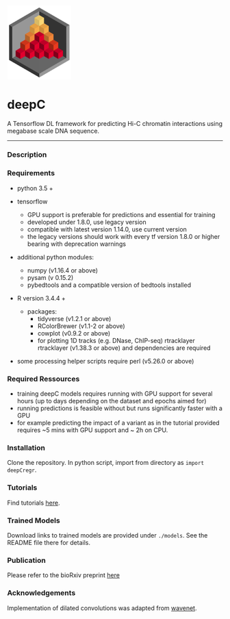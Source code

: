 <img src="docs/logo_1_transparent.png" width="150">

# deepC
A Tensorflow DL framework for predicting Hi-C chromatin interactions using megabase scale DNA sequence.

-------------------------------------------------------------------------------

### Description



### Requirements

  * python 3.5 +
  * tensorflow
    * GPU support is preferable for predictions and essential for training
    * developed under 1.8.0, use legacy version
    * compatible with latest version 1.14.0, use current version
    * the legacy versions should work with every tf version 1.8.0 or higher bearing with deprecation warnings
  * additional python modules:
    * numpy (v1.16.4 or above)
    * pysam (v 0.15.2)
    * pybedtools and a compatible version of bedtools installed
  
  * R version 3.4.4 +
    * packages:
      * tidyverse (v1.2.1 or above)
      * RColorBrewer (v1.1-2 or above)
      * cowplot (v0.9.2 or above)
      * for plotting 1D tracks (e.g. DNase, ChIP-seq) rtracklayer rtracklayer (v1.38.3 or above) and dependencies are required

  * some processing helper scripts require perl (v5.26.0 or above)

### Required Ressources

  * training deepC models requires running with GPU support for several hours (up to days depending on the dataset and epochs aimed for)
  * running predictions is feasible without but runs significantly faster with a GPU
  * for example predicting the impact of a variant as in the tutorial provided requires ~5 mins with GPU support and ~ 2h on CPU.

### Installation

Clone the repository. In python script, import from directory as `import deepCregr`.

### Tutorials

Find tutorials [here](./tutorials).

### Trained Models

Download links to trained models are provided under `./models`. See the README
file there for details.

### Publication

Please refer to the bioRxiv preprint [here](https://www.biorxiv.org/content/10.1101/724005v1)

### Acknowledgements

Implementation of dilated convolutions was adapted from [wavenet](https://github.com/ibab/tensorflow-wavenet).
